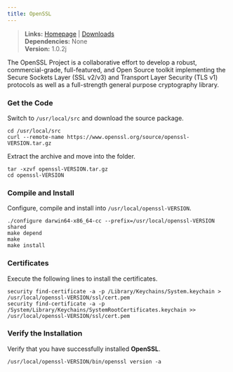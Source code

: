 ```yaml
---
title: OpenSSL
---
```


> **Links:** [Homepage](http://www.openssl.org/) | [Downloads](http://www.openssl.org/source/)  
> **Dependencies:** None  
> **Version:** <span id="version">1.0.2j</span>

The OpenSSL Project is a collaborative effort to develop a robust, commercial-grade, full-featured, and Open Source toolkit implementing the Secure Sockets Layer (SSL v2/v3) and Transport Layer Security (TLS v1) protocols as well as a full-strength general purpose cryptography library.


### Get the Code

Switch to `/usr/local/src` and download the source package.

	cd /usr/local/src
	curl --remote-name https://www.openssl.org/source/openssl-VERSION.tar.gz

Extract the archive and move into the folder.

	tar -xzvf openssl-VERSION.tar.gz
	cd openssl-VERSION


### Compile and Install

Configure, compile and install into `/usr/local/openssl-VERSION`.

	./configure darwin64-x86_64-cc --prefix=/usr/local/openssl-VERSION shared
	make depend
	make
	make install


### Certificates

Execute the following lines to install the certificates.

	security find-certificate -a -p /Library/Keychains/System.keychain > /usr/local/openssl-VERSION/ssl/cert.pem
	security find-certificate -a -p /System/Library/Keychains/SystemRootCertificates.keychain >> /usr/local/openssl-VERSION/ssl/cert.pem


### Verify the Installation

Verify that you have successfully installed **OpenSSL**.

	/usr/local/openssl-VERSION/bin/openssl version -a
